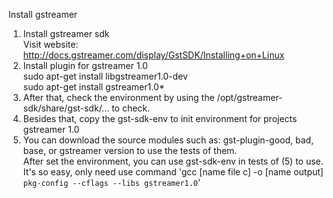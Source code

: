 Install gstreamer  
1. Install gstreamer sdk   
        Visit website: http://docs.gstreamer.com/display/GstSDK/Installing+on+Linux  
2. Install plugin for gstreamer 1.0  
        sudo apt-get install libgstreamer1.0-dev  
        sudo apt-get install gstreamer1.0*  
3. After that, check the environment by using the /opt/gstreamer-sdk/share/gst-sdk/... to check.  
4. Besides that, copy the gst-sdk-env to init environment for projects gstreamer 1.0  
5. You can download the source modules such as: gst-plugin-good, bad, base, or gstreamer version to use the tests of them.   
After set the environment, you can use gst-sdk-env in tests of (5) to use.   
It's so easy, only need use command 'gcc [name file c] -o [name output] `pkg-config --cflags --libs gstreamer1.0`'  

